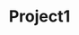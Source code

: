 ---
section: project
title: Project1
description: This looks cool!
action: project-1.jpg
id: images/project-1.jpg
---
